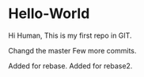 # Hello-World

Hi Human,
This is my first repo in GIT.

Changd the master
Few more commits.


Added for rebase.
Added for rebase2.
